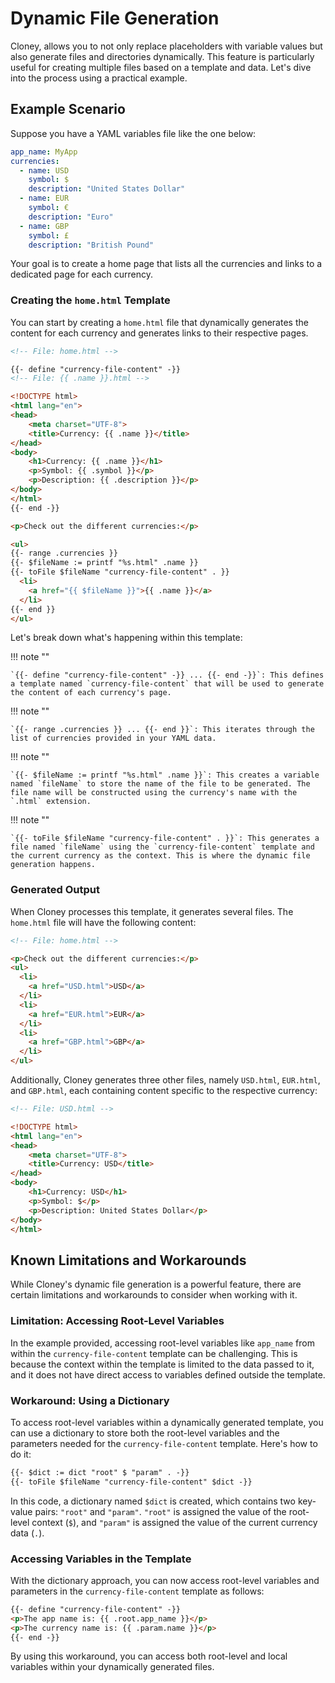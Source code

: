 # Dynamic File Generation

Cloney, allows you to not only replace placeholders with variable values but also generate files and directories dynamically. This feature is particularly useful for creating multiple files based on a template and data. Let's dive into the process using a practical example.

## Example Scenario

Suppose you have a YAML variables file like the one below:

```yaml
app_name: MyApp
currencies:
  - name: USD
    symbol: $
    description: "United States Dollar"
  - name: EUR
    symbol: €
    description: "Euro"
  - name: GBP
    symbol: £
    description: "British Pound"
```

Your goal is to create a home page that lists all the currencies and links to a dedicated page for each currency.

### Creating the `home.html` Template

You can start by creating a `home.html` file that dynamically generates the content for each currency and generates links to their respective pages.

```html
<!-- File: home.html -->

{{- define "currency-file-content" -}}
<!-- File: {{ .name }}.html -->

<!DOCTYPE html>
<html lang="en">
<head>
    <meta charset="UTF-8">
    <title>Currency: {{ .name }}</title>
</head>
<body>
    <h1>Currency: {{ .name }}</h1>
    <p>Symbol: {{ .symbol }}</p>
    <p>Description: {{ .description }}</p>
</body>
</html>
{{- end -}}

<p>Check out the different currencies:</p>

<ul>
{{- range .currencies }}
{{- $fileName := printf "%s.html" .name }}
{{- toFile $fileName "currency-file-content" . }}
  <li>
    <a href="{{ $fileName }}">{{ .name }}</a>
  </li>
{{- end }}
</ul>
```

Let's break down what's happening within this template:

!!! note ""

    `{{- define "currency-file-content" -}} ... {{- end -}}`: This defines a template named `currency-file-content` that will be used to generate the content of each currency's page.

!!! note ""

    `{{- range .currencies }} ... {{- end }}`: This iterates through the list of currencies provided in your YAML data.

!!! note ""

    `{{- $fileName := printf "%s.html" .name }}`: This creates a variable named `fileName` to store the name of the file to be generated. The file name will be constructed using the currency's name with the `.html` extension.

!!! note ""

    `{{- toFile $fileName "currency-file-content" . }}`: This generates a file named `fileName` using the `currency-file-content` template and the current currency as the context. This is where the dynamic file generation happens.


### Generated Output

When Cloney processes this template, it generates several files. The `home.html` file will have the following content:

```html
<!-- File: home.html -->

<p>Check out the different currencies:</p>
<ul>
  <li>
    <a href="USD.html">USD</a>
  </li>
  <li>
    <a href="EUR.html">EUR</a>
  </li>
  <li>
    <a href="GBP.html">GBP</a>
  </li>
</ul>
```

Additionally, Cloney generates three other files, namely `USD.html`, `EUR.html`, and `GBP.html`, each containing content specific to the respective currency:

```html
<!-- File: USD.html -->

<!DOCTYPE html>
<html lang="en">
<head>
    <meta charset="UTF-8">
    <title>Currency: USD</title>
</head>
<body>
    <h1>Currency: USD</h1>
    <p>Symbol: $</p>
    <p>Description: United States Dollar</p>
</body>
</html>
```

## Known Limitations and Workarounds

While Cloney's dynamic file generation is a powerful feature, there are certain limitations and workarounds to consider when working with it.

### Limitation: Accessing Root-Level Variables

In the example provided, accessing root-level variables like `app_name` from within the `currency-file-content` template can be challenging. This is because the context within the template is limited to the data passed to it, and it does not have direct access to variables defined outside the template.

### Workaround: Using a Dictionary

To access root-level variables within a dynamically generated template, you can use a dictionary to store both the root-level variables and the parameters needed for the `currency-file-content` template. Here's how to do it:

```html
{{- $dict := dict "root" $ "param" . -}}
{{- toFile $fileName "currency-file-content" $dict -}}
```

In this code, a dictionary named `$dict` is created, which contains two key-value pairs: `"root"` and `"param"`. `"root"` is assigned the value of the root-level context (`$`), and `"param"` is assigned the value of the current currency data (`.`).

### Accessing Variables in the Template

With the dictionary approach, you can now access root-level variables and parameters in the `currency-file-content` template as follows:

```html
{{- define "currency-file-content" -}}
<p>The app name is: {{ .root.app_name }}</p>
<p>The currency name is: {{ .param.name }}</p>
{{- end -}}
```

By using this workaround, you can access both root-level and local variables within your dynamically generated files.